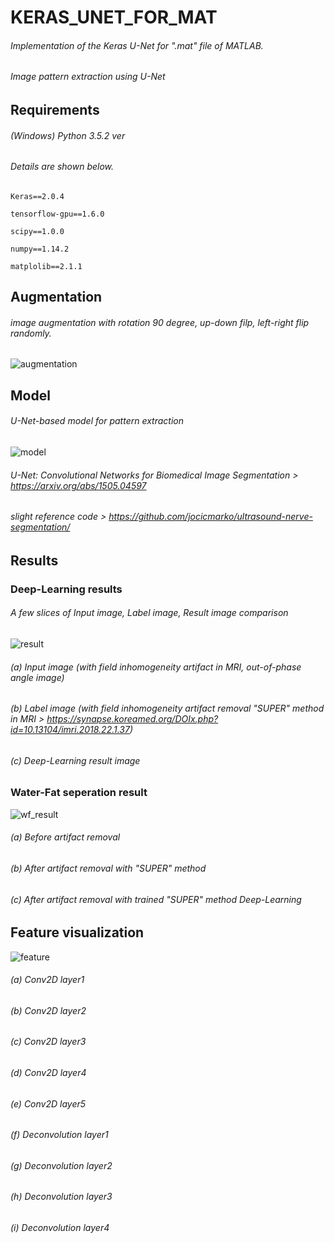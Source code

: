 # KERAS_UNET_FOR_MAT

###### Implementation of the Keras U-Net for ".mat" file of MATLAB.

###### Image pattern extraction using U-Net 

##  
## Requirements

###### (Windows) Python 3.5.2 ver

###### Details are shown below.

~~~
Keras==2.0.4

tensorflow-gpu==1.6.0

scipy==1.0.0

numpy==1.14.2

matplolib==2.1.1

~~~

##  
## Augmentation

###### image augmentation with rotation 90 degree, up-down filp, left-right flip randomly.

![augmentation]( ./images/augmentation.png)

##  
## Model

###### U-Net-based model for pattern extraction

![model]( ./images/model.png)

###### U-Net: Convolutional Networks for Biomedical Image Segmentation > <U-net/> <https://arxiv.org/abs/1505.04597>

######                    slight reference code > https://github.com/jocicmarko/ultrasound-nerve-segmentation/

##  
## Results
### Deep-Learning results
###### A few slices of Input image, Label image, Result image comparison

![result]( ./images/result.png)

###### (a) Input image (with field inhomogeneity artifact in MRI, out-of-phase angle image)
###### (b) Label image (with field inhomogeneity artifact removal "SUPER" method in MRI > <SUPER-method/> https://synapse.koreamed.org/DOIx.php?id=10.13104/imri.2018.22.1.37)
###### (c) Deep-Learning result image

###  
### Water-Fat seperation result

![wf_result](./images/wf_result.png)

###### (a) Before artifact removal
###### (b) After artifact removal with "SUPER" method
###### (c) After artifact removal with trained "SUPER" method Deep-Learning

##  
## Feature visualization

![feature](./images/feature.png)

###### (a) Conv2D layer1
###### (b) Conv2D layer2
###### (c) Conv2D layer3
###### (d) Conv2D layer4
###### (e) Conv2D layer5
###### (f) Deconvolution layer1
###### (g) Deconvolution layer2
###### (h) Deconvolution layer3
###### (i) Deconvolution layer4
